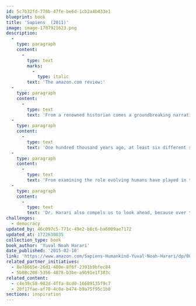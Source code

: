 ```yaml
---
id: 5c7b32fd-778b-47fe-be6d-1cb2a4b433e1
blueprint: book
title: 'Sapiens  (2011)'
image: image-1707921623.png
description:
  -
    type: paragraph
    content:
      -
        type: text
        marks:
          -
            type: italic
        text: 'The amazon.com review:'
  -
    type: paragraph
    content:
      -
        type: text
        text: 'From a renowned historian comes a groundbreaking narrative of humanity’s creation and evolution—a #1 international bestseller—that explores the ways in which biology and history have defined us and enhanced our understanding of what it means to be “human.” '
  -
    type: paragraph
    content:
      -
        type: text
        text: 'One hundred thousand years ago, at least six different species of humans inhabited Earth. Yet today there is only one—homo sapiens. What happened to the others? And what may happen to us? Most books about the history of humanity pursue either a historical or a biological approach, but Dr. Yuval Noah Harari breaks the mold with this highly original book that begins about 70,000 years ago with the appearance of modern cognition. '
  -
    type: paragraph
    content:
      -
        type: text
        text: 'From examining the role evolving humans have played in the global ecosystem to charting the rise of empires, Sapiens integrates history and science to reconsider accepted narratives, connect past developments with contemporary concerns, and examine specific events within the context of larger ideas. '
  -
    type: paragraph
    content:
      -
        type: text
        text: 'Dr. Harari also compels us to look ahead, because over the last few decades humans have begun to bend laws of natural selection that have governed life for the past four billion years. We are acquiring the ability to design not only the world around us, but also ourselves. Where is this leading us, and what do we want to become? This provocative and insightful work is sure to spark debate.'
challenges:
  - democracy
updated_by: 46c097c5-771c-49e2-b8c6-ba6009ae7172
updated_at: 1722630835
collection_type: book
book_author: 'Yuval Noah Harari'
date_published: '2015-02-10'
link: 'https://www.amazon.com/Sapiens-Humankind-Yuval-Noah-Harari/dp/0062316095'
related_partner_initiatives:
  - 8e78665e-26d1-400e-8f6f-2391b9bfec84
  - 5b08c208-5356-4878-b3be-a9b91e1f383c
related_content:
  - c4e39c58-982d-4ffa-8cd0-16689135f9c7
  - 20f17fae-af70-4c0a-b474-b9a75f95c1b8
sections: inspiration
---
```

